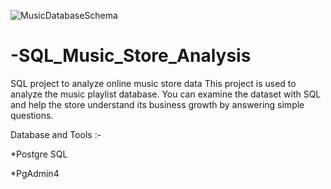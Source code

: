 ![MusicDatabaseSchema](https://github.com/ANKUSH-ASR/-SQL_Music_Store_Analysis/assets/149473786/e5f3f99f-9ccd-4224-bbb4-4b5d9b320271)
# -SQL_Music_Store_Analysis
SQL project to analyze online music store data  This project is used to analyze the music playlist database. You can examine the dataset with SQL and help the store understand its business growth by answering simple questions.


Database and Tools :-

*Postgre SQL

*PgAdmin4
